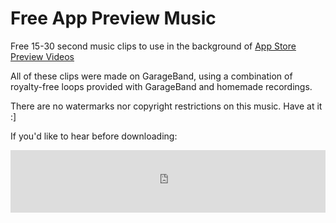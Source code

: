 Free App Preview Music
======================

Free 15-30 second music clips to use in the background of [App Store Preview Videos](https://developer.apple.com/app-store/app-previews/)

All of these clips were made on GarageBand, using a combination of royalty-free loops provided with GarageBand and homemade recordings.

There are no watermarks nor copyright restrictions on this music. Have at it :]

If you'd like to hear before downloading:

<iframe width="100%" height="100" scrolling="no" frameborder="no" src="https://w.soundcloud.com/player/?url=https%3A//api.soundcloud.com/tracks/168251280&amp;auto_play=false&amp;hide_related=false&amp;show_comments=true&amp;show_user=true&amp;show_reposts=false"></iframe>
